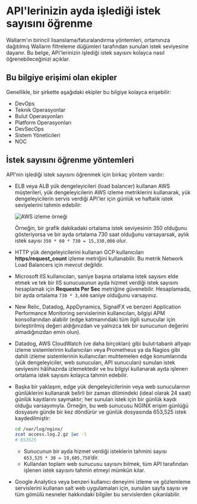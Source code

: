 # API'lerinizin ayda işlediği istek sayısını öğrenme

Wallarm'ın birincil lisanslama/faturalandırma yöntemleri, ortamınıza dağıtılmış Wallarm filtreleme düğümleri tarafından sunulan istek seviyesine dayanır. Bu belge, API'lerinizin işlediği istek sayısını kolayca nasıl öğrenebileceğinizi açıklar.

## Bu bilgiye erişimi olan ekipler

Genellikle, bir şirkette aşağıdaki ekipler bu bilgiye kolayca erişebilir:

* DevOps
* Teknik Operasyonlar
* Bulut Operasyonları
* Platform Operasyonları
* DevSecOps
* Sistem Yöneticileri
* NOC

## İstek sayısını öğrenme yöntemleri

API'nin işlediği istek sayısını öğrenmek için birkaç yöntem vardır:

* ELB veya ALB yük dengeleyicileri (load balancer) kullanan AWS müşterileri, yük dengeleyicilerin AWS izleme metriklerini kullanarak, yük dengeleyicilerin servis verdiği API'ler için günlük ve haftalık istek seviyelerini tahmin edebilir:

    ![AWS izleme örneği](../../images/operation/aws-requests-example.png)

    Örneğin, bir grafik dakikadaki ortalama istek seviyesinin 350 olduğunu gösteriyorsa ve bir ayda ortalama 730 saat olduğunu varsayarsak, aylık istek sayısı `350 * 60 * 730 = 15,330,000` olur.

* HTTP yük dengeleyicilerini kullanan GCP kullanıcıları **https/request_count** izleme metriğini kullanabilir. Bu metrik Network Load Balancers için mevcut değildir.
* Microsoft IIS kullanıcıları, saniye başına ortalama istek sayısını elde etmek ve tek bir IIS sunucusunun ayda hizmet verdiği istek sayısını hesaplamak için **Requests Per Sec** metriğine güvenebilir. Hesaplamada, bir ayda ortalama `730 * 3,600` saniye olduğunu varsayınız.
* New Relic, Datadog, AppDynamics, SignalFX ve benzeri Application Performance Monitoring servislerinin kullanıcıları, bilgiyi APM konsollarından alabilir (edge katmanındaki tüm ilgili sunucular için birleştirilmiş değeri aldığınızdan ve yalnızca tek bir sunucunun değerini almadığınızdan emin olun).
* Datadog, AWS CloudWatch (ve daha birçokları) gibi bulut‑tabanlı altyapı izleme sistemlerinin kullanıcıları veya Prometheus ya da Nagios gibi dahili izleme sistemlerinin kullanıcıları muhtemelen edge konumlarında (yük dengeleyiciler, web sunucuları, API sunucuları) sunulan istek seviyesini hâlihazırda izlemektedir ve bu bilgiyi kullanarak ayda işlenen ortalama istek sayısını kolayca tahmin edebilir.
* Başka bir yaklaşım, edge yük dengeleyicilerinin veya web sunucularının günlüklerini kullanarak belirli bir zaman dilimindeki (ideal olarak 24 saat) günlük kayıtlarını saymaktır; her sunulan istek için bir günlük kaydı olduğu varsayımıyla. Örneğin, bu web sunucusu NGINX erişim günlüğü dosyasını günde bir kez döndürür ve günlük dosyasında 653,525 istek kaydedilmiştir: 

    ```bash
    cd /var/log/nginx/
    zcat access.log.2.gz |wc -l
    # 653525
    ```

    * Sunucunun bir ayda hizmet verdiği isteklerin tahmini sayısı `653,525 * 30 = 19,605,750`’dir.
    * Kullanılan toplam web sunucusu sayısını bilmek, tüm API tarafından işlenen istek sayısını tahmin etmeyi mümkün kılar.

* Google Analytics veya benzeri kullanıcı deneyimi izleme ve gözlemleme servislerini kullanan salt web uygulamaları için, sunulan sayfa sayısı ve tüm gömülü nesneler hakkındaki bilgiler bu servislerden çıkarılabilir.